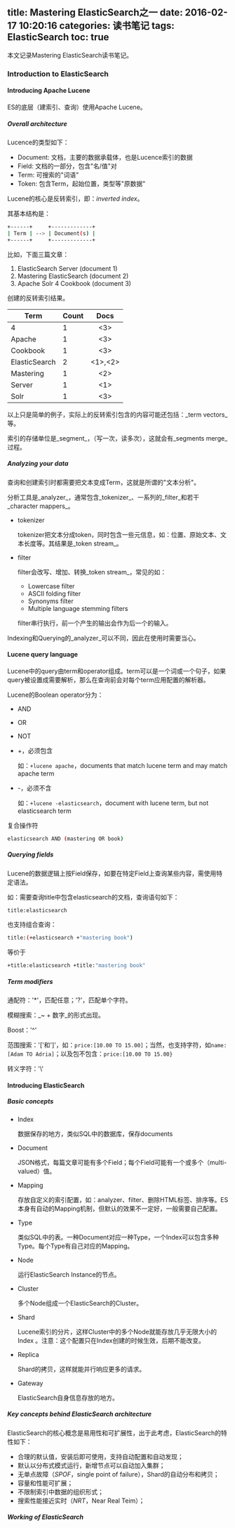 title: Mastering ElasticSearch之一
date: 2016-02-17 10:20:16
categories: 读书笔记
tags: ElasticSearch
toc: true
---

本文记录Mastering ElasticSearch读书笔记。

### Introduction to ElasticSearch

#### Introducing Apache Lucene

ES的底层（建索引、查询）使用Apache Lucene。

##### Overall architecture

Lucence的类型如下：

* Document: 文档，主要的数据承载体，也是Lucence索引的数据
* Field: 文档的一部分，包含"名/值"对
* Term: 可搜索的"词语"
* Token: 包含Term，起始位置，类型等"原数据"

Lucene的核心是反转索引，即：_inverted index_。

其基本结构是：

```bash
+------+     +-------------+
| Term | --> | Document(s) |
+------+     +-------------+
```

比如，下面三篇文章：

1. ElasticSearch Server (document 1)
2. Mastering ElasticSearch (document 2)
3. Apache Solr 4 Cookbook (document 3)

创建的反转索引结果。

| Term          | Count | Docs    |
| ------------- | ----- |:-------:|
| 4             | 1     | <3>     |
| Apache        | 1     | <3>     |
| Cookbook      | 1     | <3>     |
| ElasticSearch | 2     | <1>,<2> |
| Mastering     | 1     | <2>     |
| Server        | 1     | <1>     |
| Solr          | 1     | <3>     |

以上只是简单的例子，实际上的反转索引包含的内容可能还包括：_term vectors_等。

索引的存储单位是_segment_，（写一次，读多次），这就会有_segments merge_过程。

##### Analyzing your data

查询和创建索引时都需要把文本变成Term，这就是所谓的"文本分析"。

分析工具是_analyzer_，通常包含_tokenizer_、一系列的_filter_和若干_character mappers_。

* tokenizer

    tokenizer把文本分成token，同时包含一些元信息，如：位置、原始文本、文本长度等。其结果是_token stream_。

* filter

    filter会改写、增加、转换_token stream_，常见的如：

    * Lowercase filter
    * ASCII folding filter
    * Synonyms filter
    * Multiple language stemming filters

    filter串行执行，前一个产生的输出会作为后一个的输入。

Indexing和Querying的_analyzer_可以不同，因此在使用时需要当心。

#### Lucene query language

Lucene中的query由term和operator组成。term可以是一个词或一个句子，如果query被设置成需要解析，那么在查询前会对每个term应用配置的解析器。

Lucene的Boolean operator分为：

* AND
* OR
* NOT
* \+，必须包含

    如：`+lucene apache`，documents that match lucene term and may match apache term

* \-，必须不含

    如：`+lucene -elasticsearch`，document with lucene term, but not elasticsearch term

复合操作符

```bash
elasticsearch AND (mastering OR book)
```

##### Querying fields

Lucene的数据逻辑上按Field保存，如要在特定Field上查询某些内容，需使用特定语法。

如：需要查询title中包含elasticsearch的文档，查询语句如下：

```bash
title:elasticsearch
```

也支持组合查询：

```bash
title:(+elasticsearch +"mastering book")
```

等价于

```bash
+title:elasticsearch +title:"mastering book"
```

##### Term modifiers

通配符：'\*'，匹配任意；'?'，匹配单个字符。

模糊搜索：_~ + 数字_的形式出现。

Boost：'^'

范围搜索：'['和']'，如：`price:[10.00 TO 15.00]`；当然，也支持字符，如`name:[Adam TO Adria]`；以及包不包含：`price:[10.00 TO 15.00}`

转义字符：'\\'

#### Introducing ElasticSearch

##### Basic concepts

* Index

    数据保存的地方，类似SQL中的数据库，保存documents

* Document

    JSON格式，每篇文章可能有多个Field；每个Field可能有一个或多个（multi-valued）值。

* Mapping

    存放自定义的索引配置，如：analyzer、filter、删除HTML标签、排序等。ES本身有自动的Mapping机制，但默认的效果不一定好，一般需要自己配置。

* Type

    类似SQL中的表。一种Document对应一种Type，一个Index可以包含多种Type。每个Type有自己对应的Mapping。

* Node

    运行ElasticSearch Instance的节点。

* Cluster

    多个Node组成一个ElasticSearch的Cluster。

* Shard

    Lucene索引的分片，这样Cluster中的多个Node就能存放几乎无限大小的Index 。注意：这个配置只在Index创建的时候生效，后期不能改变。

* Replica

    Shard的拷贝，这样就能并行响应更多的请求。

* Gateway

    ElasticSearch自身信息存放的地方。

##### Key concepts behind ElasticSearch architecture

ElasticSearch的核心概念是易用性和可扩展性，出于此考虑，ElasticSearch的特性如下：

* 合理的默认值，安装后即可使用，支持自动配置和自动发现；
* 默认以分布式模式运行，新增节点可以自动加入集群；
* 无单点故障（_SPOF_，single point of failure），Shard的自动分布和拷贝；
* 容量和性能可扩展；
* 不限制索引中数据的组织形式；
* 搜索性能接近实时（_NRT_，Near Real Teim）；

##### Working of ElasticSearch

